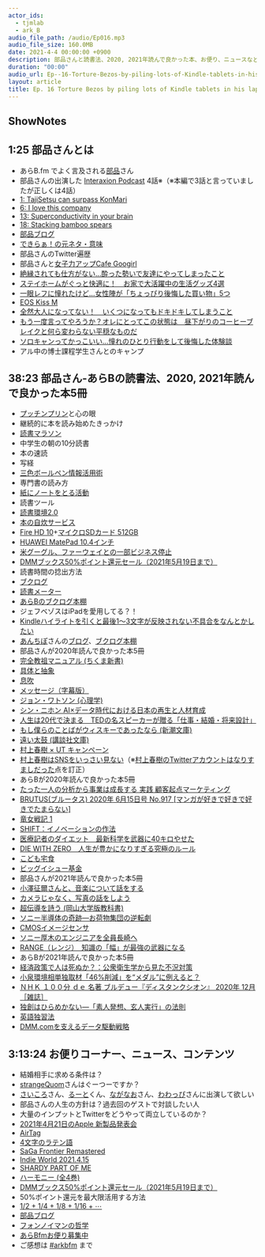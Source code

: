 ```yaml
---
actor_ids:
  - tjmlab
  - ark_B
audio_file_path: /audio/Ep016.mp3
audio_file_size: 160.0MB
date: 2021-4-4 00:00:00 +0900
description: 部品さんと読書法、2020, 2021年読んで良かった本、お便り、ニュースなどについて話しました。
duration: "00:00"
audio_url: Ep--16-Torture-Bezos-by-piling-lots-of-Kindle-tablets-in-his-lap-evjktm
layout: article
title: Ep. 16 Torture Bezos by piling lots of Kindle tablets in his lap
---
```


## ShowNotes 

## 1:25 部品さんとは

* あらB.fm でよく言及される[部品](https://twitter.com/tjmlab)さん
* 部品さんの出演した [Interaxion Podcast](https://interaxion-podcast.github.io/) 4話※（※本編で3話と言っていましたが正しくは4話）
* [1: TajiSetsu can surpass KonMari](https://interaxion-podcast.github.io/1)
* [6: I love this company](https://interaxion-podcast.github.io/6)
* [13: Superconductivity in your brain](https://interaxion-podcast.github.io/13)
* [18: Stacking bamboo spears](https://interaxion-podcast.github.io/18)
* [部品ブログ](http://buhin-blog.blogspot.com/?m=1)
* [できらぁ！の元ネタ・意味](https://moto-neta.com/net/dekira/)
* 部品さんのTwitter遍歴
* 部品さんと[女子力アップCafe Googirl](https://googirl.jp/)
* [絶縁されても仕方がない…酔った勢いで友達にやってしまったこと](https://googirl.jp/entame-2/210422008/)
* [ステイホームがぐっと快適に！　お家で大活躍中の生活グッズ4選](https://googirl.jp/entame-2/210422008/)
* [一眼レフに憧れたけど…女性陣が「ちょっぴり後悔した買い物」5つ](https://googirl.jp/entame-2/210120008/)
* [EOS Kiss M](https://cweb.canon.jp/eos/lineup/kissm/index.html)
* [全然大人になってない！　いくつになってもドキドキしてしまうこと](https://googirl.jp/entame-2/201225008/)
* [もう一度言ってやろうか？オレにとってこの状態は　昼下がりのコーヒーブレイクと何ら変わらない平穏なものだ](https://manga-legend.com/hunterhunter/1111/#i-19)
* [ソロキャンってかっこいい…憧れのひとり行動をして後悔した体験談](https://googirl.jp/entame-2/210110008/)
* アル中の博士課程学生さんとのキャンプ
    

## 38:23 部品さん-あらBの読書法、2020, 2021年読んで良かった本5冊

* [プッチンプリン](https://web.pucchin.jp/info/)と心の眼
* 継続的に本を読み始めたきっかけ
* [読書マラソン](https://www.univcoop.or.jp/fresh/book/marathon.html)
* 中学生の朝の10分読書
* 本の速読
* 写経
* [三色ボールペン情報活用術](https://amzn.to/3tQ2Oma)
* 専門書の読み方
* [紙にノートをとる活動](https://note.com/arkb/n/n7d706e102005)
* 読書ツール
* [読書環境2.0](https://arkbb3.medium.com/%E8%AA%AD%E6%9B%B8%E7%92%B0%E5%A2%832-0-8bb45f96e783)
* [本の自炊サービス](https://arkbb3.medium.com/%E6%9C%AC%E3%81%AE%E8%87%AA%E7%82%8A%E3%82%B5%E3%83%BC%E3%83%93%E3%82%B9-9b74b859745)
* [Fire HD 10](https://amzn.to/3tO2GDL)+[マイクロSDカード 512GB](https://amzn.to/3es84pp)
* [HUAWEI MatePad 10.4インチ](https://amzn.to/3xhlKMR)
* [米グーグル、ファーウェイとの一部ビジネス停止](https://jp.reuters.com/article/huawei-tech-alphabet-idJPL4N22W0PS?il=0)
* [DMMブックス50%ポイント還元セール（2021年5月19日まで）](https://book.dmm.com/book/feature/supersale/index.html)
* 読書時間の捻出方法
* [ブクログ](https://booklog.jp/)
* [読書メーター](https://bookmeter.com/)
* [あらBのブクログ本棚](https://booklog.jp/users/arkb)
* ジェフベゾスはiPadを愛用してる？！
* [Kindleハイライトを引くと最後1〜3文字が反映されない不具合をなんとかしたい](https://nogunori.com/entry/2018/03/17/060000)
* [あんちぽ](https://twitter.com/kentaro)さんの[ブログ](https://kentarokuribayashi.com/)、[ブクログ本棚](https://booklog.jp/users/kentarok)
* 部品さんが2020年読んで良かった本5冊
* [完全教祖マニュアル (ちくま新書)](https://amzn.to/3s9AZmY) 
* [具体と抽象](https://amzn.to/3aBi9PE)
* [息吹](https://amzn.to/321YJif)
* [メッセージ（字幕版）](https://amzn.to/2QXqDJX)
* [ジョン・ワトソン (心理学)](https://ja.wikipedia.org/wiki/%E3%82%B8%E3%83%A7%E3%83%B3%E3%83%BB%E3%83%AF%E3%83%88%E3%82%BD%E3%83%B3_(%E5%BF%83%E7%90%86%E5%AD%A6))
* [シン・ニホン AI×データ時代における日本の再生と人材育成](https://amzn.to/3dTfmCn)
* [人生は20代で決まる　TEDの名スピーカーが贈る「仕事・結婚・将来設計」](https://amzn.to/3s63GBu)
* [もし僕らのことばがウィスキーであったなら (新潮文庫)](https://amzn.to/3t7HZSU)
* [遠い太鼓 (講談社文庫)](https://amzn.to/3tQK2ef)
* [村上春樹 × UT キャンペーン](https://www.uniqlo.com/jp/ja/contents/feature/haruki-murakami/)
* [村上春樹はSNSをいっさい見ない](https://president.jp/articles/-/44190?page=1)（※[村上春樹のTwitterアカウントはなりすましだった](https://www.j-cast.com/2009/07/22045839.html?p=all)点を訂正）
* あらBが2020年読んで良かった本5冊
* [たった一人の分析から事業は成長する 実践 顧客起点マーケティング](https://amzn.to/3g2akX5)
* [BRUTUS(ブルータス) 2020年 6月15日号 No.917 [マンガが好きで好きで好きでたまらない]](https://amzn.to/3mDX4ca)
* [竜女戦記 1](https://amzn.to/3etHV9N)
* [SHIFT：イノベーションの作法](https://amzn.to/3teODH4)
* [医療記者のダイエット　最新科学を武器に40キロやせた](https://amzn.to/2ODWheO)
* [DIE WITH ZERO　人生が豊かになりすぎる究極のルール](https://amzn.to/2OLFEy4)
* [こども宅食](https://kodomo-takushoku.jp/lp/donate/)
* [ビッグイシュー基金](https://bigissue.or.jp/how_to_join/donate/)
* 部品さんが2021年読んで良かった本5冊
* [小澤征爾さんと、音楽について話をする](https://amzn.to/3mEsQpO)
* [カメラじゃなく、写真の話をしよう](https://amzn.to/3dZ79ge)
* [超伝導を詩う (岡山大学版教科書)](https://amzn.to/3gdYNnJ)
* [ソニー半導体の奇跡―お荷物集団の逆転劇](https://amzn.to/2PRjQRW)
* [CMOSイメージセンサ](https://ja.wikipedia.org/wiki/CMOS%E3%82%A4%E3%83%A1%E3%83%BC%E3%82%B8%E3%82%BB%E3%83%B3%E3%82%B5)
* [ソニー厚木のエンジニアを全員長崎へ](https://twitter.com/tjmlab/status/1375058578831142917?s=20)
* [RANGE（レンジ）　知識の「幅」が最強の武器になる](https://amzn.to/3wKKht7)
* あらBが2021年読んで良かった本5冊
* [経済政策で人は死ぬか？：公衆衛生学から見た不況対策](https://amzn.to/3da5BR3)
* [小泉環境相単独取材「46%削減」を“メダル”に例えると？
    ](https://twitter.com/tbs_news/status/1385633621650804737?s=20)
* [ＮＨＫ １００分 ｄｅ 名著 ブルデュー『ディスタンクシオン』 2020年 12月 ［雑誌］](https://amzn.to/3mFeVQj)
* [独創はひらめかない―「素人発想、玄人実行」の法則](https://amzn.to/3wPaR4j)
* [英語独習法](https://amzn.to/3a6ndvs)
* [DMM.comを支えるデータ駆動戦略](https://amzn.to/329vQkt)
    

## 3:13:24 お便りコーナー、ニュース、コンテンツ

* 結婚相手に求める条件は？
* [strangeQuom](https://twitter.com/strangeQuom)さんはぐーつーですか？
* [さいころ](https://twitter.com/saikoro19937)さん、[るーと](https://twitter.com/route16xatu)くん、[ながなお](https://twitter.com/naganao)さん、[わわっぴ](https://twitter.com/yasu_shinohara)さんに出演して欲しい
* 部品さんの人生の方針は？過去回のゲストで対談したい人
* 大量のインプットとTwitterをどうやって両立しているのか？
* [2021年4月21日のApple 新製品発表会](https://k-tai.watch.impress.co.jp/docs/news/1320050.html)
* [AirTag](https://amzn.to/2Qlny6T)
* [4文字のラテン語](https://nichijou-kissa.com/archives/8070#4-3)
* [SaGa Frontier Remastered](https://www.jp.square-enix.com/saga_frontier/)
* [Indie World 2021.4.15](https://youtu.be/8WteKv9ScIY)
* [SHARDY PART OF ME](https://store-jp.nintendo.com/list/software/70010000038583.html)
* [ハーモニー (全4巻)](https://amzn.to/3sLxzqV)
* [DMMブックス50%ポイント還元セール（2021年5月19日まで）](https://book.dmm.com/book/feature/supersale/index.html)
* 50%ポイント還元を最大限活用する方法
* [1/2 + 1/4 + 1/8 + 1/16 + ⋯](https://ja.wikipedia.org/wiki/1/2_%2B_1/4_%2B_1/8_%2B_1/16_%2B_%E2%8B%AF)
* [部品ブログ](http://buhin-blog.blogspot.com/?m=1)
* [フォンノイマンの哲学](https://twitter.com/tjmlab/status/1365236939822043139?s=20)
* [あらBfmお便り募集中](https://twitter.com/arkbfm/status/1341090549177012225?s=20)
* ご感想は [#arkbfm](https://paper.dropbox.com/?q=%23arkbfm) まで

